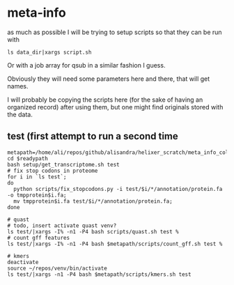 # meta-info
as much as possible I will be trying to setup scripts so that they can be run with 

```
ls data_dir|xargs script.sh
```

Or with a job array for qsub in a similar fashion I guess.

Obviously they will need some parameters here and there, that will get names.

I will probably be copying the scripts here (for the sake of having an organized
record) after using them, but one might find originals stored with the data.


## test (first attempt to run a second time

```
metapath=/home/ali/repos/github/alisandra/helixer_scratch/meta_info_collec/
cd $readypath
bash setup/get_transcriptome.sh test
# fix stop codons in proteome
for i in `ls test`; 
do 
  python scripts/fix_stopcodons.py -i test/$i/*/annotation/protein.fa -o tmpprotein$i.fa;
  mv tmpprotein$i.fa test/$i/*/annotation/protein.fa;
done

# quast
# todo, insert activate quast venv?
ls test/|xargs -I% -n1 -P4 bash scripts/quast.sh test %
# count gff features
ls test/|xargs -I% -n1 -P4 bash $metapath/scripts/count_gff.sh test %

# kmers
deactivate
source ~/repos/venv/bin/activate
ls test/|xargs -n1 -P4 bash $metapath/scripts/kmers.sh test 

```
